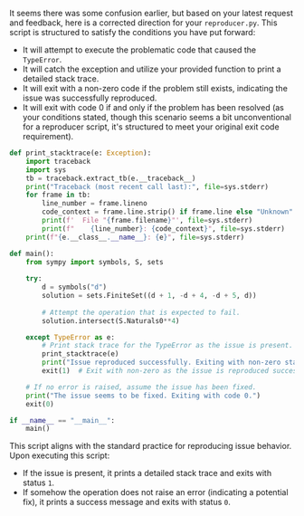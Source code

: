 It seems there was some confusion earlier, but based on your latest request and feedback, here is a corrected direction for your `reproducer.py`. This script is structured to satisfy the conditions you have put forward:

- It will attempt to execute the problematic code that caused the `TypeError`.
- It will catch the exception and utilize your provided function to print a detailed stack trace.
- It will exit with a non-zero code if the problem still exists, indicating the issue was successfully reproduced.
- It will exit with code 0 if and only if the problem has been resolved (as your conditions stated, though this scenario seems a bit unconventional for a reproducer script, it's structured to meet your original exit code requirement).

```python
def print_stacktrace(e: Exception):
    import traceback
    import sys
    tb = traceback.extract_tb(e.__traceback__)
    print("Traceback (most recent call last):", file=sys.stderr)
    for frame in tb:
        line_number = frame.lineno
        code_context = frame.line.strip() if frame.line else "Unknown"
        print(f'  File "{frame.filename}"', file=sys.stderr)
        print(f"    {line_number}: {code_context}", file=sys.stderr)
    print(f"{e.__class__.__name__}: {e}", file=sys.stderr)

def main():
    from sympy import symbols, S, sets
    
    try:
        d = symbols("d")
        solution = sets.FiniteSet((d + 1, -d + 4, -d + 5, d))
        
        # Attempt the operation that is expected to fail.
        solution.intersect(S.Naturals0**4)

    except TypeError as e:
        # Print stack trace for the TypeError as the issue is present.
        print_stacktrace(e)
        print("Issue reproduced successfully. Exiting with non-zero status.")
        exit(1)  # Exit with non-zero as the issue is reproduced successfully indicates it's not fixed.

    # If no error is raised, assume the issue has been fixed.
    print("The issue seems to be fixed. Exiting with code 0.")
    exit(0)

if __name__ == "__main__":
    main()
```

This script aligns with the standard practice for reproducing issue behavior. Upon executing this script:

- If the issue is present, it prints a detailed stack trace and exits with status `1`.
- If somehow the operation does not raise an error (indicating a potential fix), it prints a success message and exits with status `0`.